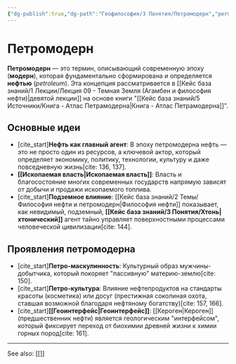 ```yaml
---
{"dg-publish":true,"dg-path":"Геофилософия/3 Понятия/Петромодерн","permalink":"/geofilosofiya/3-ponyatiya/petromodern/"}
---
```


# Петромодерн

**Петромодерн** — это термин, описывающий современную эпоху (**модерн**), которая фундаментально сформирована и определяется **нефтью** (*petroleum*). Эта концепция рассматривается в [[Кейс база знаний/1 Лекции/Лекция 09 - Темная Земля (Агамбен и философия нефти)\|девятой лекции]] на основе книги "[[Кейс база знаний/5 Источники/Книга - Атлас Петрамодерна\|Книга - Атлас Петрамодерна]]".

## Основные идеи
- [cite_start]**Нефть как главный агент**: В эпоху петромодерна нефть — это не просто один из ресурсов, а ключевой актор, который определяет экономику, политику, технологии, культуру и даже повседневную жизнь[cite: 136, 137].
- **[[Ископаемая власть\|Ископаемая власть]]**: Власть и благосостояние многих современных государств напрямую зависят от добычи и продажи ископаемого топлива.
- [cite_start]**Подземное влияние**: [[Кейс база знаний/2 Темы/Философия нефти и петромодерн\|Философия нефти]] показывает, как невидимый, подземный, **[[Кейс база знаний/3 Понятия/Хтонь\|хтонический]]** агент тайно управляет поверхностными процессами человеческой цивилизации[cite: 144].

## Проявления петромодерна
- [cite_start]**Петро-маскулинность**: Культурный образ мужчины-добытчика, который покоряет "пассивную" материю-землю[cite: 150].
- [cite_start]**Петро-культура**: Влияние нефтепродуктов на стандарты красоты (косметика) или досуг (престижная соколиная охота, ставшая возможной благодаря нефтяному богатству)[cite: 157, 166].
- [cite_start]**[[Геоинтерфейс\|Геоинтерфейс]]**: [[Кероген\|Кероген]] (предшественник нефти) является геологическим "интерфейсом", который фиксирует переход от биохимии древней жизни к химии горных пород[cite: 161].






---
See also:
[[]]
